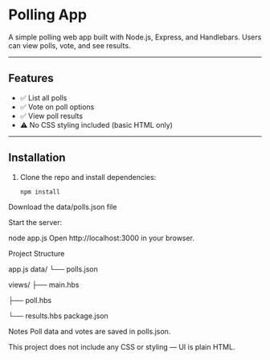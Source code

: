 # Polling App


A simple polling web app built with Node.js, Express, and Handlebars. Users can view polls, vote, and see results.

---

## Features

- ✅ List all polls  
- ✅ Vote on poll options  
- ✅ View poll results  
- ⚠️ No CSS styling included (basic HTML only)

---

## Installation

1. Clone the repo and install dependencies:

   ```bash
   npm install
   
Download the data/polls.json file

Start the server:

node app.js
Open http://localhost:3000 in your browser.

Project Structure

app.js
data/
  └── polls.json
  
views/
  ├── main.hbs
  
  ├── poll.hbs
  
  └── results.hbs
package.json

Notes
Poll data and votes are saved in polls.json.

This project does not include any CSS or styling — UI is plain HTML.
